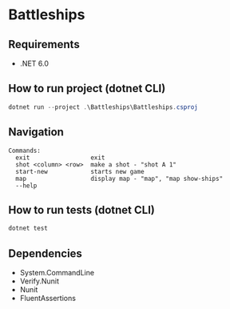 # Battleships
## Requirements
* .NET 6.0

## How to run project (dotnet CLI)
```powershell
dotnet run --project .\Battleships\Battleships.csproj
```
## Navigation
```
Commands:
  exit                 exit
  shot <column> <row>  make a shot - "shot A 1"
  start-new            starts new game
  map                  display map - "map", "map show-ships"
  --help
```

## How to run tests (dotnet CLI)
```powershell
dotnet test
```

## Dependencies
* System.CommandLine
* Verify.Nunit
* Nunit
* FluentAssertions




